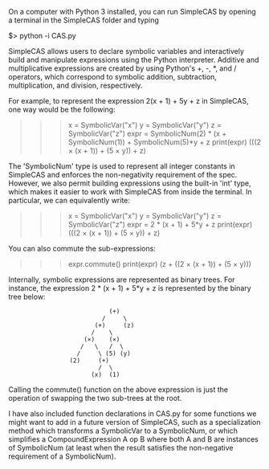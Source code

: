 On a computer with Python 3 installed, you can run SimpleCAS by opening a terminal in the SimpleCAS folder and typing

$> python -i CAS.py

SimpleCAS allows users to declare symbolic variables and interactively build and manipulate expressions using the Python interpreter. Additive and multiplicative expressions are created by using Python's +, -, *, and / operators, which correspond to symbolic addition, subtraction, multiplication, and division, respectively. 

For example, to represent the expression 2(x + 1) + 5y + z in SimpleCAS, one way would be the following:

>>> x = SymbolicVar("x")
>>> y = SymbolicVar("y")
>>> z = SymbolicVar("z")
>>> expr = SymbolicNum(2) * (x + SymbolicNum(1)) + SymbolicNum(5)*y + z
>>> print(expr)
(((2 × (x + 1)) + (5 × y)) + z)

The 'SymbolicNum' type is used to represent all integer constants in SimpleCAS and enforces the non-negativity requirement of the spec. However, we also permit building expressions using the built-in 'int' type, which makes it easier to work with SimpleCAS from inside the terminal. In particular, we can equivalently write:

>>> x = SymbolicVar("x")
>>> y = SymbolicVar("y")
>>> z = SymbolicVar("z")
>>> expr = 2 * (x + 1) + 5*y + z
>>> print(expr)
(((2 × (x + 1)) + (5 × y)) + z)

You can also commute the sub-expressions:

>>> expr.commute()
>>> print(expr)
(z + ((2 × (x + 1)) + (5 × y)))

Internally, symbolic expressions are represented as binary trees. For instance, the expression 
2 * (x + 1) + 5*y + z is represented by the binary tree below:

                                (+)
                              /     \
                            (+)     (z)
                           /    \
                         (×)    (×)
                        /   \   /  \
                       /     \ (5) (y)
                     (2)     (+)
                             /  \
                           (x)  (1)


Calling the commute() function on the above expression is just the operation of swapping the two sub-trees at the root.

I have also included function declarations in CAS.py for some functions we might want to add in a future version of SimpleCAS, such as a 
specialization method which transforms a SymbolicVar to a SymbolicNum, or which simplifies a CompoundExpression A op B where both A and B 
are instances of SymbolicNum (at least when the result satisfies the non-negative requirement of a SymbolicNum).
